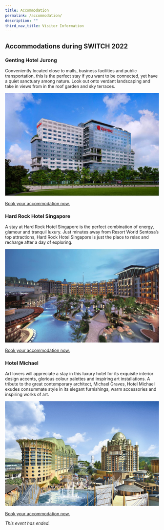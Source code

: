 ```yaml
---
title: Accommodation
permalink: /accommodation/
description: ""
third_nav_title: Visitor Information
---
```

## **Accommodations during SWITCH 2022**

### **Genting Hotel Jurong**
Conveniently located close to malls, business facilities and public transportation, this is the perfect stay if you want to be connected, yet have a quiet sanctuary among nature. Look out onto verdant landscaping and take in views from in the roof garden and sky terraces.

![Genting Hotel Jurong SWITCH 2022](/images/genting.jpg)

[Book your accommodation now.](https://www.rwsentosa.com/en/hotels/genting-hotel-jurong)

### **Hard Rock Hotel Singapore**
A stay at Hard Rock Hotel Singapore is the perfect combination of energy, glamour and tranquil luxury. Just minutes away from Resort World Sentosa’s top attractions, Hard Rock Hotel Singapore is just the place to relax and recharge after a day of exploring.

![Hard Rock Hotel Singapore SWITCH 2022](/images/hard%20rock.jpg)

[Book your accommodation now.](https://www.rwsentosa.com/en/hotels/hard-rock-hotel-singapore)

### **Hotel Michael**
Art lovers will appreciate a stay in this luxury hotel for its exquisite interior design accents, glorious colour palettes and inspiring art installations. A tribute to the great contemporary architect, Michael Graves, Hotel Michael exudes consummate style in its elegant furnishings, warm accessories and inspiring works of art.

![Hotel Michael SWITCH 2022](/images/hotel%20michael.jpg)

[Book your accommodation now.](https://www.rwsentosa.com/en/hotels/hotel-michael)

*This event has ended.*